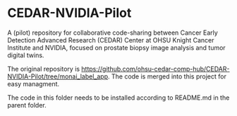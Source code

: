 # CEDAR-NVIDIA-Pilot
A (pilot) repository for collaborative code-sharing between Cancer Early Detection Advanced Research (CEDAR) Center at OHSU Knight Cancer Institute and NVIDIA, focused on prostate biopsy image analysis and tumor digital twins.

The original repository is https://github.com/ohsu-cedar-comp-hub/CEDAR-NVIDIA-Pilot/tree/monai_label_app. The code is merged into this project for easy managment. 

The code in this folder needs to be installed according to README.md in the parent folder.


